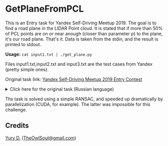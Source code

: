 # GetPlaneFromPCL
This is an Entry task for Yandex Self-Driving Meetup 2019. The goal is to find a road plane in the LIDAR Point cloud. It is stated that if more than 50% of PCL points are on or near anough (closer than parameter *p*) to the plane, it's our road plane. That's it. Data is taken from the stdin, and the result is printed to stdout.

**Usage:** `cat input1.txt | ./get_plane.py`

Files input1.txt,input2.txt and input3.txt are the test cases from Yandex (pretty simple ones).

Original task link: [Yandex Self-Driving Meetup 2019 Entry Contest](https://contest.yandex.ru/contest/12698/problems?utm_source=ysdm_mail01)
<details>
<summary>Click here for the original task (Russian language)</summary>
  
### A. Выделить плоскость дороги в лидарном облаке точек
Ограничение времени: 	15 секунд \
Ограничение памяти: 	64Mb \
Ввод 	стандартный ввод или input.txt \
Вывод 	стандартный вывод или output.txt \

#### Задача
Беспилотный автомобиль стоит на ровной асфальтовой площадке, на крыше автомобиля установлен лидар. Даны измерения, полученные лидаром за один период сканирования. 

Измерения представляют собой множество из N точек, имеющих координаты x, y и z. Больше 50% точек принадлежат дороге. Моделью положения принадлежащих дороге точек в пространстве является плоскость с параметризацией *A⋅x+B⋅y+C⋅z+D=0*.

Точки, которые принадлежат дороге, отклоняются от модели не больше чем на заданную величину p.

Необходимо найти параметры A, B, C, и D соответствующей дороге плоскости. Число точек, отклоняющихся от модели не больше чем на p, должно составлять не менее 50% от общего числа точек.

#### Формат ввода
Входные данные заданы в текстовом формате. Первая строка содержит фиксированный порог p (0.01≤p≤0.5). Вторая строка содержит число точек N (3≤N≤25000). Следующие N строк содержат координаты x, y и z (−100≤x,y,z≤100) для каждой точки, разделителем является символ табуляции (формат строки "x[TAB]y[TAB]z"). Вещественные числа имеют не более 6 десятичных знаков.
Формат вывода
Выведите параметры A, B, C, и D соответствующей дороге плоскости. Числа разделяйте пробелами. Выведенные параметры должны задавать корректную плоскость. 
  
</details>

Ths task is solved using a simple RANSAC, and speeded up dramatically by parallelization (CUDA, for example). The latter was impossible for this challenge.

## Credits
[Yury D.](https://github.com/OwlSoul) (TheOwlSoul@gmail.com)
